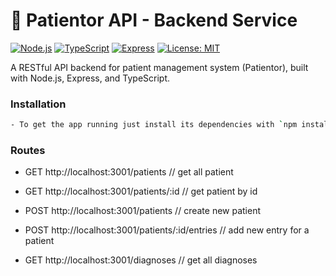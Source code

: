 # 🏥 Patientor API - Backend Service

[![Node.js](https://img.shields.io/badge/Node.js-18%2B-green)](https://nodejs.org/)
[![TypeScript](https://img.shields.io/badge/TypeScript-5%2B-blue)](https://www.typescriptlang.org/)
[![Express](https://img.shields.io/badge/Express-5.x-lightgrey)](https://expressjs.com/)
[![License: MIT](https://img.shields.io/badge/License-MIT-yellow.svg)](https://opensource.org/licenses/MIT)

A RESTful API backend for patient management system (Patientor), built with Node.js, Express, and TypeScript.

### Installation

```bash
- To get the app running just install its dependencies with `npm install` and run it with `npm run dev`.
```

### Routes

- GET http://localhost:3001/patients // get all patient
- GET http://localhost:3001/patients/:id // get patient by id

- POST http://localhost:3001/patients // create new patient
- POST http://localhost:3001/patients/:id/entries // add new entry for a patient

- GET http://localhost:3001/diagnoses // get all diagnoses
